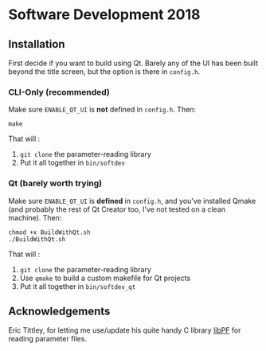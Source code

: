 # Software Development 2018

## Installation
First decide if you want to build using Qt. Barely any of the UI has been built beyond the title screen, but the option is there in `config.h`.

### CLI-Only (recommended)
Make sure `ENABLE_QT_UI` is **not** defined in `config.h`. Then:
```
make
```
That will :
1. `git clone` the parameter-reading library
2. Put it all together in `bin/softdev`

### Qt (barely worth trying)
Make sure `ENABLE_QT_UI` is **defined** in `config.h`, and you've installed Qmake (and probably the rest of Qt Creator too, I've not tested on a clean machine). Then:
```
chmod +x BuildWithQt.sh
./BuildWithQt.sh
```
That will :
1. `git clone` the parameter-reading library
2. Use `qmake` to build a custom makefile for Qt projects
3. Put it all together in `bin/softdev_qt`

## Acknowledgements
Eric Tittley, for letting me use/update his quite handy C library [libPF](https://bitbucket.org/eric_tittley/libpf "libPF")
 for reading parameter files.

